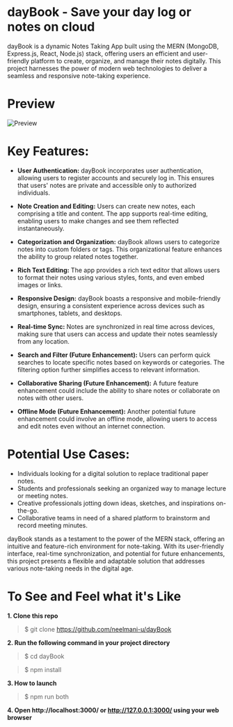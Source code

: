 
# dayBook - Save your day log or notes on cloud
dayBook is a dynamic Notes Taking App built using the MERN (MongoDB, Express.js, React, Node.js) stack, offering users an efficient and user-friendly platform to create, organize, and manage their notes digitally. This project harnesses the power of modern web technologies to deliver a seamless and responsive note-taking experience.

# Preview
![Preview](dayBook.gif)

# Key Features:
- **User Authentication:** dayBook incorporates user authentication, allowing users to register accounts and securely log in. This ensures that users' notes are private and accessible only to authorized individuals.

- **Note Creation and Editing:** Users can create new notes, each comprising a title and content. The app supports real-time editing, enabling users to make changes and see them reflected instantaneously.

- **Categorization and Organization:** dayBook allows users to categorize notes into custom folders or tags. This organizational feature enhances the ability to group related notes together.

- **Rich Text Editing:** The app provides a rich text editor that allows users to format their notes using various styles, fonts, and even embed images or links.

- **Responsive Design:** dayBook boasts a responsive and mobile-friendly design, ensuring a consistent experience across devices such as smartphones, tablets, and desktops.

- **Real-time Sync:** Notes are synchronized in real time across devices, making sure that users can access and update their notes seamlessly from any location.

- **Search and Filter (Future Enhancement):** Users can perform quick searches to locate specific notes based on keywords or categories. The filtering option further simplifies access to relevant information.

- **Collaborative Sharing (Future Enhancement):** A future feature enhancement could include the ability to share notes or collaborate on notes with other users.

- **Offline Mode (Future Enhancement):** Another potential future enhancement could involve an offline mode, allowing users to access and edit notes even without an internet connection.

# Potential Use Cases:
- Individuals looking for a digital solution to replace traditional paper notes.
- Students and professionals seeking an organized way to manage lecture or meeting notes.
- Creative professionals jotting down ideas, sketches, and inspirations on-the-go.
- Collaborative teams in need of a shared platform to brainstorm and record meeting minutes.

dayBook stands as a testament to the power of the MERN stack, offering an intuitive and feature-rich environment for note-taking. With its user-friendly interface, real-time synchronization, and potential for future enhancements, this project presents a flexible and adaptable solution that addresses various note-taking needs in the digital age.


# To See and Feel what it's Like
**1. Clone this repo**
> $ git clone https://github.com/neelmani-u/dayBook

**2. Run the following command in your project directory**
> $ cd dayBook

> $ npm install

**3. How to launch**
> $ npm run both

**4. Open http://localhost:3000/ or http://127.0.0.1:3000/ using your web browser**

